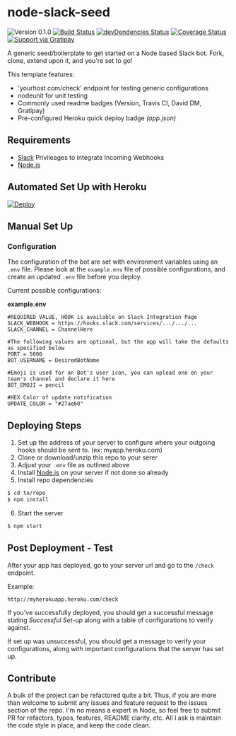 # node-slack-seed

![Version 0.1.0](https://img.shields.io/badge/version-0.1.0-blue.svg)
[![Build Status](https://travis-ci.org/brh55/node-slack-seed.svg?branch=master)](https://travis-ci.org/brh55/node-slack-seed) [![devDendencies Status](https://david-dm.org/brh55/node-slack-seed/dev-status.svg)](https://david-dm.org/brh55/node-slack-seed#info=Dependencies) [![Coverage Status](https://coveralls.io/repos/brh55/node-slack-seed/badge.svg?branch=master&service=github)](https://coveralls.io/github/brh55/node-slack-seed?branch=master) [![Support via Gratipay](http://img.shields.io/gratipay/brh55.svg?style=flat-square)](https://gratipay.com/brh55)

A generic seed/boilerplate to get started on a Node based Slack bot. Fork, clone, extend upon it, and you're set to go!

This template features:

- 'yourhost.com/check' endpoint for testing generic configurations
- nodeunit for unit testing
- Commonly used readme badges (Version, Travis CI, David DM, Gratipay)
- Pre-configured Heroku quick deploy badge *(app.json)*

## Requirements

  * [Slack](http://slack.com/) Privileages to integrate Incoming Webhooks
  * [Node.js](http://nodejs.org/)

## Automated Set Up with Heroku

[![Deploy](https://www.herokucdn.com/deploy/button.png)](https://heroku.com/deploy)

## Manual Set Up

### Configuration
The configuration of the bot are set with environment variables using an `.env` file. Please look at the `example.env` file of possible configurations, and create an updated `.env` file before you deploy.

Current possible configurations:

__example.env__
```
#REQUIRED VALUE, HOOK is available on Slack Integration Page
SLACK_WEBHOOK = https://hooks.slack.com/services/.../.../...
SLACK_CHANNEL = ChannelHere

#The following values are optional, but the app will take the defaults as specified below
PORT = 5000
BOT_USERNAME = DesiredBotName

#Emoji is used for an Bot's user icon, you can upload one on your team's channel and declare it here
BOT_EMOJI = pencil

#HEX Color of update notification
UPDATE_COLOR = "#27ae60"
```

## Deploying Steps

1. Set up the address of your server to configure where your outgoing hooks should be sent to. (ex: myapp.heroku.com)
2. Clone or download/unzip this repo to your serer
3. Adjust your `.env` file as outlined above
4. Install [Node.js](http://nodejs.org/) on your server if not done so already
5. Install repo dependencies
  
  ```bash
  $ cd to/repo
  $ npm install
  ```
6. Start the server

  ```bash
  $ npm start
  ```

## Post Deployment - Test

After your app has deployed, go to your server url and go to the `/check` endpoint.

Example:
```
http://myherokuapp.heroku.com/check
```

If you've successfully deployed, you should get a successful message stating *Successful Set-up* along with a table of configurations to verify against.

If set up was unsuccessful, you should get a message to verify your configurations, along with important configurations that the server has set up.

## Contribute
A bulk of the project can be refactored quite a bit. Thus, if you are more than welcome to submit any issues and feature request to the issues section of the repo. I'm no means a expert in Node, so feel free to submit PR for refactors, typos, features, README clarity, etc. All I ask is maintain the code style in place, and keep the code clean.


